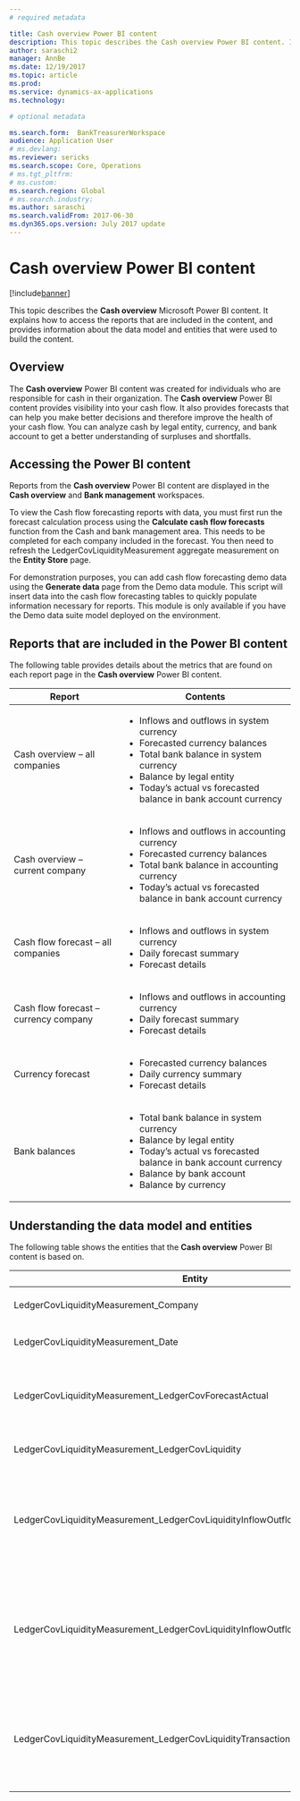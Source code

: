 ```yaml
---
# required metadata

title: Cash overview Power BI content
description: This topic describes the Cash overview Power BI content. It explains how to access the reports that are included in the content, and provides information about the data model and entities that were used to build the content.
author: saraschi2
manager: AnnBe
ms.date: 12/19/2017
ms.topic: article
ms.prod: 
ms.service: dynamics-ax-applications
ms.technology: 

# optional metadata

ms.search.form:  BankTreasurerWorkspace
audience: Application User
# ms.devlang: 
ms.reviewer: sericks
ms.search.scope: Core, Operations
# ms.tgt_pltfrm: 
# ms.custom: 
ms.search.region: Global
# ms.search.industry: 
ms.author: saraschi
ms.search.validFrom: 2017-06-30 
ms.dyn365.ops.version: July 2017 update 
---
```


# Cash overview Power BI content

[!include[banner](../includes/banner.md)]

This topic describes the **Cash overview** Microsoft Power BI content. It explains how to access the reports that are included in the content, and provides information about the data model and entities that were used to build the content.

## Overview

The **Cash overview** Power BI content was created for individuals who are responsible for cash in their organization. The **Cash overview** Power BI content provides visibility into your cash flow. It also provides forecasts that can help you make better decisions and therefore improve the health of your cash flow. You can analyze cash by legal entity, currency, and bank account to get a better understanding of surpluses and shortfalls.

## Accessing the Power BI content

Reports from the **Cash overview** Power BI content are displayed in the **Cash overview** and **Bank management** workspaces.

To view the Cash flow forecasting reports with data, you must first run the forecast calculation process using the **Calculate cash flow forecasts** function from the Cash and bank management area.  This needs to be completed for each company included in the forecast.  You then need to refresh the LedgerCovLiquidityMeasurement aggregate measurement on the **Entity Store** page.  

For demonstration purposes, you can add cash flow forecasting demo data using the **Generate data** page from the Demo data module.  This script will insert data into the cash flow forecasting tables to quickly populate information necessary for reports.  This module is only available if you have the Demo data suite model deployed on the environment. 

## Reports that are included in the Power BI content
The following table provides details about the metrics that are found on each report page in the **Cash overview** Power BI content.

| Report                                | Contents |
|---------------------------------------|----------|
| Cash overview – all companies         | <ul><li>Inflows and outflows in system currency</li><li>Forecasted currency balances</li><li>Total bank balance in system currency</li><li>Balance by legal entity</li><li>Today’s actual vs forecasted balance in bank account currency</li></ul> |
| Cash overview – current company       | <ul><li>Inflows and outflows in accounting currency</li><li>Forecasted currency balances</li><li>Total bank balance in accounting currency</li><li>Today’s actual vs forecasted balance in bank account currency</li></ul> |
| Cash flow forecast – all companies    | <ul><li>Inflows and outflows in system currency</li><li>Daily forecast summary</li><li>Forecast details</li></ul> |
| Cash flow forecast – currency company | <ul><li>Inflows and outflows in accounting currency</li><li>Daily forecast summary</li><li>Forecast details</li></ul> |
| Currency forecast                     | <ul><li>Forecasted currency balances</li><li>Daily currency summary</li><li>Forecast details</li></ul> |
| Bank balances                         | <ul><li>Total bank balance in system currency</li><li>Balance by legal entity</li><li>Today’s actual vs forecasted balance in bank account currency</li><li>Balance by bank account</li><li>Balance by currency</li></ul> |


## Understanding the data model and entities

The following table shows the entities that the **Cash overview** Power BI content is based on.

| Entity                                                                          | Contents |
|---------------------------------------------------------------------------------|----------|
| LedgerCovLiquidityMeasurement\_Company                                          | Companies to filter reports by |
| LedgerCovLiquidityMeasurement\_Date                                             | Dates to filter reports by |
| LedgerCovLiquidityMeasurement\_LedgerCovForecastActual                          | Actual bank balance vs last forecasted bank balance |
| LedgerCovLiquidityMeasurement\_LedgerCovLiquidity                               | Forecasted transaction details |
| LedgerCovLiquidityMeasurement\_LedgerCovLiquidityInflowOutflowBalanceCompany    | Summarized cash inflows, outflows, and balance using each company’s accounting currency |
| LedgerCovLiquidityMeasurement\_LedgerCovLiquidityInflowOutflowBalanceEnterprise | Summarized cash inflows, outflows, and balance using the system currency for all companies |
| LedgerCovLiquidityMeasurement\_LedgerCovLiquidityTransactionCurrency            | Summarized net transaction amount and balance of currencies using the transaction currency |


